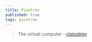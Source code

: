 ```yaml
---
title: Picotron
published: true
tags: picotron
---
```

> The virtual computer - [r/picotron](https://www.reddit.com/r/picotron/)
